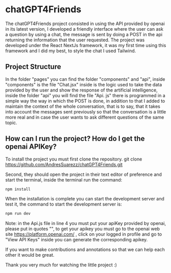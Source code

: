 # chatGPT4Friends
The chatGPT4Friends project consisted in using the API provided by openai in its latest version, I developed a friendly interface where the user can ask a question by using a chat, the message is sent by doing a POST in the api returning the information that the user requested. The project was developed under the React NextJs framework, it was my first time using this framework and I did my best, to style the chat I used Tailwind.

## Project Structure
In the folder "pages" you can find the folder "components" and "api", inside "components" is the file "Chat.jsx" inside is the logic used to take the data provided by the user and show the response of the artificial intelligence, inside the folder "api" you will find the file "Api. js" there is programmed in a simple way the way in which the POST is done, in addition to that I added to maintain the context of the whole conversation, that is to say, that it takes into account the messages sent previously so that the conversation is a little more real and in case the user wants to ask different questions of the same topic.

## How can I run the project? How do I get the openai APIKey?
To install the project you must first clone the repository.
git clone https://github.com/AndresSuarezz/chatGPT4Friends.git

Second, they should open the project in their text editor of preference and start the terminal, inside the terminal run the command:

```bash
npm install
```

When the installation is complete you can start the development server and test it, the command to start the development server is:

```bash
npm run dev
```

Note: in the Api.js file in line 4 you must put your apiKey provided by openai, please put in quotes "", to get your apikey you must go to the openai web site https://platform.openai.com/ , click on your logged in profile and go to "View API Keys" inside you can generate the corresponding apikey.

If you want to make contributions and annotations so that we can help each other it would be great.

Thank you very much for watching the little project :)
